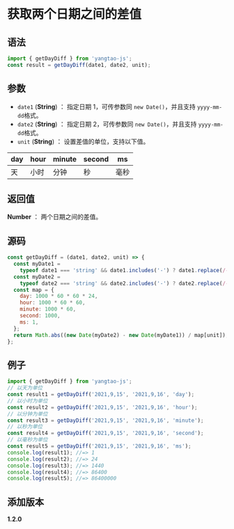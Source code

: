 # 获取两个日期之间的差值

## 语法

```js
import { getDayDiff } from 'yangtao-js';
const result = getDayDiff(date1, date2, unit);
```

## 参数

- `date1` (**String**) ： 指定日期 1，可传参数同 `new Date()`，并且支持 `yyyy-mm-dd`格式。
- `date2` (**String**) ： 指定日期 2，可传参数同 `new Date()`，并且支持 `yyyy-mm-dd`格式。
- `unit` (**String**) ： 设置差值的单位，支持以下值。

| day | hour | minute | second | ms   |
| --- | ---- | ------ | ------ | ---- |
| 天  | 小时 | 分钟   | 秒     | 毫秒 |

## 返回值

**Number** ： 两个日期之间的差值。

## 源码

```js
const getDayDiff = (date1, date2, unit) => {
  const myDate1 =
    typeof date1 === 'string' && date1.includes('-') ? date1.replace(/-/g, '/') : date1;
  const myDate2 =
    typeof date2 === 'string' && date2.includes('-') ? date2.replace(/-/g, '/') : date2;
  const map = {
    day: 1000 * 60 * 60 * 24,
    hour: 1000 * 60 * 60,
    minute: 1000 * 60,
    second: 1000,
    ms: 1,
  };
  return Math.abs((new Date(myDate2) - new Date(myDate1)) / map[unit]);
};
```

## 例子

```js
import { getDayDiff } from 'yangtao-js';
// 以天为单位
const result1 = getDayDiff('2021,9,15', '2021,9,16', 'day');
// 以小时为单位
const result2 = getDayDiff('2021,9,15', '2021,9,16', 'hour');
// 以分钟为单位
const result3 = getDayDiff('2021,9,15', '2021,9,16', 'minute');
// 以秒为单位
const result4 = getDayDiff('2021,9,15', '2021,9,16', 'second');
// 以毫秒为单位
const result5 = getDayDiff('2021,9,15', '2021,9,16', 'ms');
console.log(result1); //=> 1
console.log(result2); //=> 24
console.log(result3); //=> 1440
console.log(result4); //=> 86400
console.log(result5); //=> 86400000
```

## 添加版本

**1.2.0**
